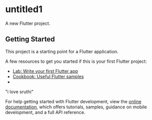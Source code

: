 # untitled1

A new Flutter project.

## Getting Started

This project is a starting point for a Flutter application.

A few resources to get you started if this is your first Flutter project:

- [Lab: Write your first Flutter app](https://docs.flutter.dev/get-started/codelab)
- [Cookbook: Useful Flutter samples](https://docs.flutter.dev/cookbook)
- 
"i love sruthi"


For help getting started with Flutter development, view the
[online documentation](https://docs.flutter.dev/), which offers tutorials,
samples, guidance on mobile development, and a full API reference.
